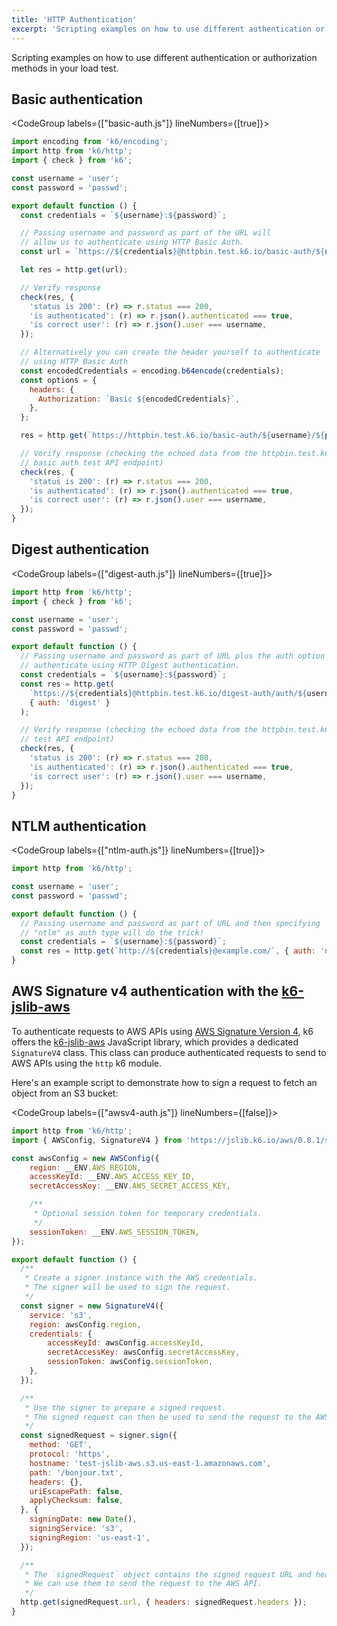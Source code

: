 ```yaml
---
title: 'HTTP Authentication'
excerpt: 'Scripting examples on how to use different authentication or authorization methods in your load test.'
---
```


Scripting examples on how to use different authentication or authorization methods in your load test.

## Basic authentication

<CodeGroup labels={["basic-auth.js"]} lineNumbers={[true]}>

```javascript
import encoding from 'k6/encoding';
import http from 'k6/http';
import { check } from 'k6';

const username = 'user';
const password = 'passwd';

export default function () {
  const credentials = `${username}:${password}`;

  // Passing username and password as part of the URL will
  // allow us to authenticate using HTTP Basic Auth.
  const url = `https://${credentials}@httpbin.test.k6.io/basic-auth/${username}/${password}`;

  let res = http.get(url);

  // Verify response
  check(res, {
    'status is 200': (r) => r.status === 200,
    'is authenticated': (r) => r.json().authenticated === true,
    'is correct user': (r) => r.json().user === username,
  });

  // Alternatively you can create the header yourself to authenticate
  // using HTTP Basic Auth
  const encodedCredentials = encoding.b64encode(credentials);
  const options = {
    headers: {
      Authorization: `Basic ${encodedCredentials}`,
    },
  };

  res = http.get(`https://httpbin.test.k6.io/basic-auth/${username}/${password}`, options);

  // Verify response (checking the echoed data from the httpbin.test.k6.io
  // basic auth test API endpoint)
  check(res, {
    'status is 200': (r) => r.status === 200,
    'is authenticated': (r) => r.json().authenticated === true,
    'is correct user': (r) => r.json().user === username,
  });
}
```

</CodeGroup>

## Digest authentication

<CodeGroup labels={["digest-auth.js"]} lineNumbers={[true]}>

```javascript
import http from 'k6/http';
import { check } from 'k6';

const username = 'user';
const password = 'passwd';

export default function () {
  // Passing username and password as part of URL plus the auth option will
  // authenticate using HTTP Digest authentication.
  const credentials = `${username}:${password}`;
  const res = http.get(
    `https://${credentials}@httpbin.test.k6.io/digest-auth/auth/${username}/${password}`,
    { auth: 'digest' }
  );

  // Verify response (checking the echoed data from the httpbin.test.k6.io digest auth
  // test API endpoint)
  check(res, {
    'status is 200': (r) => r.status === 200,
    'is authenticated': (r) => r.json().authenticated === true,
    'is correct user': (r) => r.json().user === username,
  });
}
```

</CodeGroup>

## NTLM authentication

<CodeGroup labels={["ntlm-auth.js"]} lineNumbers={[true]}>

```javascript
import http from 'k6/http';

const username = 'user';
const password = 'passwd';

export default function () {
  // Passing username and password as part of URL and then specifying
  // "ntlm" as auth type will do the trick!
  const credentials = `${username}:${password}`;
  const res = http.get(`http://${credentials}@example.com/`, { auth: 'ntlm' });
}
```

</CodeGroup>

## AWS Signature v4 authentication with the [k6-jslib-aws](https://github.com/grafana/k6-jslib-aws)

To authenticate requests to AWS APIs using [AWS Signature Version 4](https://docs.aws.amazon.com/AmazonS3/latest/API/sig-v4-authenticating-requests.html), k6 offers the [k6-jslib-aws](https://github.com/grafana/k6-jslib-aws) JavaScript library, which provides a dedicated `SignatureV4` class. This class can produce authenticated requests to send to AWS APIs using the `http` k6 module.

Here's an example script to demonstrate how to sign a request to fetch an object from an S3 bucket:

<CodeGroup labels={["awsv4-auth.js"]} lineNumbers={[false]}>

```javascript
import http from 'k6/http';
import { AWSConfig, SignatureV4 } from 'https://jslib.k6.io/aws/0.8.1/signature.js';

const awsConfig = new AWSConfig({
    region: __ENV.AWS_REGION,
    accessKeyId: __ENV.AWS_ACCESS_KEY_ID,
    secretAccessKey: __ENV.AWS_SECRET_ACCESS_KEY,

    /**
     * Optional session token for temporary credentials.
     */
    sessionToken: __ENV.AWS_SESSION_TOKEN,
});

export default function () {
  /**
   * Create a signer instance with the AWS credentials.
   * The signer will be used to sign the request.
   */
  const signer = new SignatureV4({
    service: 's3',
    region: awsConfig.region,
    credentials: {
        accessKeyId: awsConfig.accessKeyId,
        secretAccessKey: awsConfig.secretAccessKey,
        sessionToken: awsConfig.sessionToken,
    },
  });

  /**
   * Use the signer to prepare a signed request.
   * The signed request can then be used to send the request to the AWS API.
   */
  const signedRequest = signer.sign({
    method: 'GET',
    protocol: 'https',
    hostname: 'test-jslib-aws.s3.us-east-1.amazonaws.com',
    path: '/bonjour.txt',
    headers: {},
    uriEscapePath: false,
    applyChecksum: false,
  }, {
    signingDate: new Date(),
    signingService: 's3',
    signingRegion: 'us-east-1',
  });

  /**
   * The `signedRequest` object contains the signed request URL and headers.
   * We can use them to send the request to the AWS API.
   */
  http.get(signedRequest.url, { headers: signedRequest.headers });
}
```

</CodeGroup>